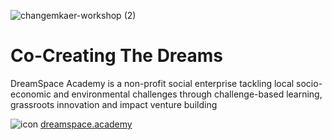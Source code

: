 ![changemkaer-workshop (2)](https://user-images.githubusercontent.com/99140120/224639859-373b310b-08cc-4dec-b661-752ad1cfa4e3.png)

# Co-Creating The Dreams

DreamSpace Academy is a non-profit social enterprise tackling local socio-economic and environmental challenges through challenge-based learning, grassroots innovation and impact venture building

![icon](https://user-images.githubusercontent.com/99140120/224660278-2e841fac-74ae-49bf-b264-9139624c78c0.png)
[dreamspace.academy](https://dreamspace.academy/pages/1-0-index.php)



